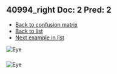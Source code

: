 ## 40994_right Doc: 2 Pred: 2
- [Back to confusion matrix](https://github.com/juliandewit/kaggle_retinopathy/blob/master/matrix.md)
- [Back to list](https://github.com/juliandewit/kaggle_retinopathy/blob/master/lists/22/list.md)
- [Next example in list](https://github.com/juliandewit/kaggle_retinopathy/blob/master/lists/22/41/41020_left.md)

![Eye](https://retinopaty.blob.core.windows.net/size1024/40994_right_2.jpeg)

### 

![Eye]()
